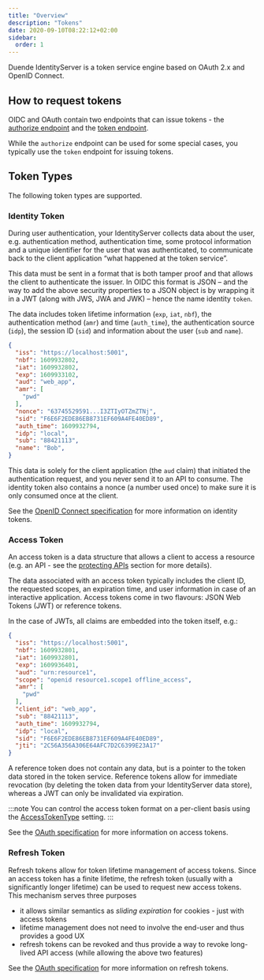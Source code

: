 ```yaml
---
title: "Overview"
description: "Tokens"
date: 2020-09-10T08:22:12+02:00
sidebar:
  order: 1
---
```


Duende IdentityServer is a token service engine based on OAuth 2.x and OpenID Connect.

## How to request tokens
OIDC and OAuth contain two endpoints that can issue tokens - the [authorize endpoint](/identityserver/v7/reference/endpoints/authorize) and the [token endpoint](/identityserver/v7/reference/endpoints/token).

While the `authorize` endpoint can be used for some special cases, you typically use the `token` endpoint for issuing tokens.

## Token Types
The following token types are supported.

### Identity Token
During user authentication, your IdentityServer collects data about the user, e.g. authentication method, authentication time, some protocol information and a unique identifier for the user that was authenticated, to communicate back to the client application “what happened at the token service”.

This data must be sent in a format that is both tamper proof and that allows the client to authenticate the issuer. In OIDC this format is JSON – and the way to add the above security properties to a JSON object is by wrapping it in a JWT (along with JWS, JWA and JWK) – hence the name identity `token`.

The data includes token lifetime information (`exp`, `iat`, `nbf`), the authentication method (`amr`) and time (`auth_time`), the authentication source (`idp`), the session ID (`sid`) and information about the user (`sub` and `name`).

```json
{
  "iss": "https://localhost:5001",
  "nbf": 1609932802,
  "iat": 1609932802,
  "exp": 1609933102,
  "aud": "web_app",
  "amr": [
    "pwd"
  ],
  "nonce": "63745529591...I3ZTIyOTZmZTNj",
  "sid": "F6E6F2EDE86EB8731EF609A4FE40ED89",
  "auth_time": 1609932794,
  "idp": "local",
  "sub": "88421113",
  "name": "Bob",
}
```

This data is solely for the client application (the `aud` claim) that initiated the authentication request, and you never send it to an API to consume. The identity token also contains a nonce (a number used once) to make sure it is only consumed once at the client.

See the [OpenID Connect specification](https://openid.net/specs/openid-connect-core-1_0.html#idtoken) for more information on identity tokens.

### Access Token
An access token is a data structure that allows a client to access a resource (e.g. an API - see the [protecting APIs](/identityserver/v7/apis) section for more details).

The data associated with an access token typically includes the client ID, the requested scopes, an expiration time, and user information in case of an interactive application. Access tokens come in two flavours: JSON Web Tokens (JWT) or reference tokens.

In the case of JWTs, all claims are embedded into the token itself, e.g.:

```json
{
  "iss": "https://localhost:5001",
  "nbf": 1609932801,
  "iat": 1609932801,
  "exp": 1609936401,
  "aud": "urn:resource1",
  "scope": "openid resource1.scope1 offline_access",
  "amr": [
    "pwd"
  ],
  "client_id": "web_app",
  "sub": "88421113",
  "auth_time": 1609932794,
  "idp": "local",
  "sid": "F6E6F2EDE86EB8731EF609A4FE40ED89",
  "jti": "2C56A356A306E64AFC7D2C6399E23A17"
}
```

A reference token does not contain any data, but is a pointer to the token data stored in the token service. Reference tokens allow for immediate revocation (by deleting the token data from your IdentityServer data store), whereas a JWT can only be invalidated via expiration.

:::note
You can control the access token format on a per-client basis using the [AccessTokenType](/identityserver/v7/reference/models/client#token) setting.
:::

See the [OAuth specification](https://tools.ietf.org/html/rfc6749#section-1.4) for more information on access tokens.

### Refresh Token
Refresh tokens allow for token lifetime management of access tokens. Since an access token has a finite lifetime, the refresh token (usually with a significantly longer lifetime) can be used to request new access tokens. This mechanism serves three purposes

* it allows similar semantics as *sliding expiration* for cookies - just with access tokens 
* lifetime management does not need to involve the end-user and thus provides a good UX
* refresh tokens can be revoked and thus provide a way to revoke long-lived API access (while allowing the above two features)

See the [OAuth specification](https://tools.ietf.org/html/rfc6749#section-1.5) for more information on refresh tokens.